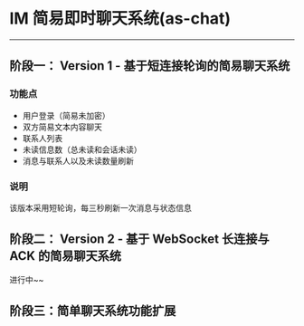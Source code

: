 # IM 简易即时聊天系统(as-chat)

---

## 阶段一： Version 1 - 基于短连接轮询的简易聊天系统

### 功能点
- 用户登录（简易未加密）
- 双方简易文本内容聊天
- 联系人列表
- 未读信息数（总未读和会话未读）
- 消息与联系人以及未读数量刷新

### 说明
该版本采用短轮询，每三秒刷新一次消息与状态信息


## 阶段二： Version 2 - 基于 WebSocket 长连接与 ACK 的简易聊天系统
进行中~~


## 阶段三：简单聊天系统功能扩展